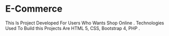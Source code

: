 # E-Commerce
This Is Project Developed For Users Who Wants Shop Online .
Technologies Used To Build this Projects Are HTML 5, CSS, Bootstrap 4, PHP . 
